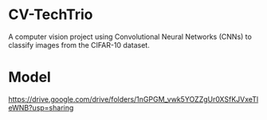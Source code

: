 # CV-TechTrio
A computer vision project using Convolutional Neural Networks (CNNs) to classify images from the CIFAR-10 dataset.

# Model 
https://drive.google.com/drive/folders/1nGPGM_vwk5YOZZgUr0XSfKJVxeTleWNB?usp=sharing
